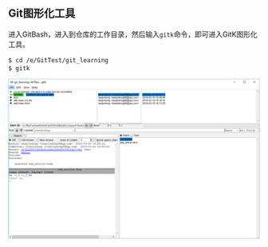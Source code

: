 ## Git图形化工具

进入GitBash，进入到仓库的工作目录，然后输入`gitk`命令，即可进入GitK图形化工具。

```shell
$ cd /e/GitTest/git_learning
$ gitk
```

![](../images/12.png)

